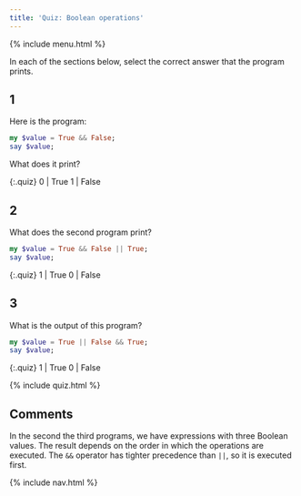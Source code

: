 ```yaml
---
title: 'Quiz: Boolean operations'
---
```


{% include menu.html %}

In each of the sections below, select the correct answer that the program prints.

## 1

Here is the program:

```raku
my $value = True && False;
say $value;
```

What does it print?

{:.quiz}
0 | True
1 | False

## 2 

What does the second program print?

```raku
my $value = True && False || True;
say $value;
```

{:.quiz}
1 | True
0 | False

## 3

What is the output of this program?

```raku
my $value = True || False && True;
say $value;
```

{:.quiz}
1 | True
0 | False

{% include quiz.html %}

## Comments

In the second the third programs, we have expressions with three Boolean values. The result depends on the order in which the operations are executed. The `&&` operator has tighter precedence than `||`, so it is executed first.

{% include nav.html %}
